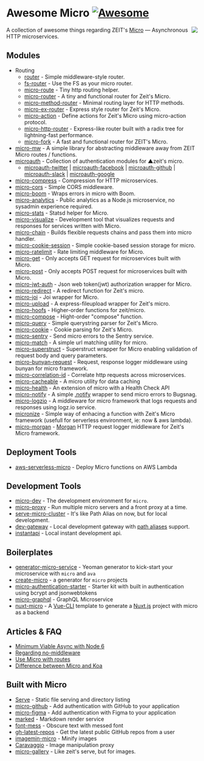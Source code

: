 # Awesome Micro [![Awesome](https://cdn.rawgit.com/sindresorhus/awesome/d7305f38d29fed78fa85652e3a63e154dd8e8829/media/badge.svg)](https://github.com/sindresorhus/awesome)

<a href="https://github.com/zeit/micro"><img align="right" src="https://camo.githubusercontent.com/67335088cb7b156fb779f6d60635e70780efe714/68747470733a2f2f636c6475702e636f6d2f4a446d6d4858337568462e737667" /></a>

A collection of awesome things regarding ZEIT's [Micro](https://github.com/zeit/micro) — Asynchronous HTTP microservices.

## Modules

- Routing
  - [router](https://github.com/pillarjs/router) - Simple middleware-style router.
  - [fs-router](https://github.com/jesseditson/fs-router) - Use the FS as your micro router.
  - [micro-route](https://github.com/dotcypress/micro-route) - Tiny http routing helper.
  - [micro-router](https://github.com/pedronauck/micro-router) - A tiny and functional router for Zeit's Micro.
  - [micro-method-router](https://github.com/jamo/micro-method-router) - Minimal routing layer for HTTP methods.
  - [micro-ex-router](https://github.com/Masquerade-Circus/micro-ex-router) - Express style router for Zeit's Micro.
  - [micro-action](https://github.com/zhaoyao91/micro-action) - Define actions for Zeit's Micro using micro-action protocol.
  - [micro-http-router](https://github.com/protocol114/micro-http-router) - Express-like router built with a radix tree for lightning-fast performance.
  - [micro-fork](https://github.com/amio/micro-fork) - A fast and functional router for ZEIT's Micro.
- [micro-mw](https://github.com/mhamann/micro-mw) - A simple library for abstracting middleware away from ZEIT Micro routes / functions.
- [microauth](https://github.com/microauth) - Collection of authentication modules for ▲zeit's micro.
  - [microauth-twitter](https://github.com/microauth/microauth-twitter) | [microauth-facebook](https://github.com/microauth/microauth-facebook) | [microauth-github](https://github.com/microauth/microauth-github) | [microauth-slack](https://github.com/microauth/microauth-slack) | [microauth-google](https://github.com/microauth/microauth-google)
- [micro-compress](https://github.com/joakimbeng/micro-compress) - Compression for HTTP microservices.
- [micro-cors](https://github.com/possibilities/micro-cors) - Simple CORS middleware.
- [micro-boom](https://github.com/onbjerg/micro-boom) - Wraps errors in micro with Boom.
- [micro-analytics](https://github.com/mxstbr/micro-analytics) - Public analytics as a Node.js microservice, no sysadmin experience required.
- [micro-stats](https://github.com/dotcypress/micro-stats) - Statsd helper for Micro.
- [micro-visualize](https://github.com/onbjerg/micro-visualize) - Development tool that visualizes requests and responses for services written with Micro.
- [micro-chain](https://github.com/dimapaloskin/micro-chain) - Builds flexible requests chains and pass them into micro handler.
- [micro-cookie-session](https://github.com/billymoon/micro-cookie-session) - Simple cookie-based session storage for micro.
- [micro-ratelimit](https://github.com/dotcypress/micro-ratelimit) - Rate limiting middleware for Micro.
- [micro-get](https://github.com/romuloalves/micro-get) - Only accepts GET request for microservices built with Micro.
- [micro-post](https://github.com/romuloalves/micro-post) - Only accepts POST request for microservices built with Micro.
- [micro-jwt-auth](https://github.com/kandros/micro-jwt-auth) - Json web token(jwt) authorization wrapper for Micro.
- [micro-redirect](https://github.com/timReynolds/micro-redirect) - A redirect function for Zeit's micro.
- [micro-joi](https://github.com/stearm/micro-joi) - Joi wrapper for Micro.
- [micro-upload](https://github.com/julianduque/micro-upload) - A express-fileupload wrapper for Zeit's micro.
- [micro-hoofs](https://github.com/KaleoSoftware/micro-hoofs) - Higher-order functions for zeit/micro.
- [micro-compose](https://github.com/microauth/micro-compose) - Hight-order "compose" function.
- [micro-query](https://github.com/nerdify/micro-query) - Simple querystring parser for Zeit's Micro.
- [micro-cookie](https://github.com/zakjholt/micro-cookie) - Cookie parsing for Zeit's Micro.
- [micro-sentry](https://github.com/tanmulabs/micro-sentry) - Send micro errors to the Sentry service.
- [micro-match](https://github.com/nblackburn/micro-match) -  A simple url matching utility for micro.
- [micro-superstruct](https://github.com/brandon93s/micro-superstruct) - Superstruct wrapper for Micro enabling validation of request body and query parameters.
- [micro-bunyan-request](https://github.com/maximeshr/micro-bunyan-request) - Request, response logger middleware using bunyan for micro framework.
- [micro-correlation-id](https://github.com/tafarij/micro-correlation-id) - Correlate http requests across microservices.
- [micro-cacheable](https://github.com/fmiras/micro-cacheable) - A micro utility for data caching
- [micro-health](https://github.com/fmiras/micro-health) - An extension of micro with a Health Check API
- [micro-notify](https://github.com/pauldariye/micro-notify) - A simple [.notify](https://github.com/bugsnag/bugsnag-js) wrapper to send micro errors to Bugsnag.
- [micro-logzio](https://github.com/littledumb/micro-logzio) - A middleware for micro framework that logs requests and responses using logz.io service.
- [micronize](https://github.com/nickcis/micronize) - Simple way of enhacing a function with Zeit's Micro framework (usefull for serverless environment, ie: now & aws lambda).
- [micro-morgan](https://github.com/nickcis/micro-morgan) - [Morgan](https://github.com/expressjs/morgan) HTTP request logger middleware for Zeit's Micro framework.

## Deployment Tools
- [aws-serverless-micro](https://github.com/nathancahill/aws-serverless-micro) - Deploy Micro functions on AWS Lambda

## Development Tools

- [micro-dev](https://github.com/zeit/micro-dev) - The development environment for `micro`.
- [micro-proxy](https://github.com/zeit/micro-proxy) - Run multiple micro servers and a front proxy at a time.
- [serve-micro-cluster](https://github.com/tylersnyder/serve-micro-cluster) - It's like Path Alias on now, but for local development.
- [dev-gateway](https://github.com/dimapaloskin/dev-gateway) - Local development gateway with [path aliases](https://zeit.co/docs/features/path-aliases) support.
- [instantapi](https://github.com/martinstarman/instantapi) - Local instant development api.

## Boilerplates

- [generator-micro-service](https://github.com/vadimdemedes/generator-micro-service) - Yeoman generator to kick-start your microservice with `micro` and `ava`
- [create-micro](https://github.com/romuloalves/create-micro) - a generator for `micro` projects
- [micro-authentication-starter](https://github.com/littleStudent/micro-authentication-starter) - Starter kit with built in authentication using bcrypt and jsonwebtokens
- [micro-graphql](https://github.com/hyperfuse/micro-graphql) - GraphQL Microservice
- [nuxt-micro](https://github.com/nuxt-community/micro-template) - A [Vue-CLI](https://github.com/vuejs/vue-cli) template to generate a [Nuxt.js](https://github.com/nuxt/nuxt.js) project with micro as a backend

## Articles & FAQ

- [Minimum Viable Async with Node 6](https://gist.github.com/rauchg/8199de60db48026a6670620a1c33b700)
- [Regarding no-middleware](https://github.com/zeit/micro/issues/8)
- [Use Micro with routes](https://github.com/zeit/micro/issues/16#issuecomment-193518395)
- [Difference between Micro and Koa](https://github.com/zeit/micro/issues/309#issuecomment-332503863)

## Built with Micro

- [Serve](https://github.com/zeit/serve) - Static file serving and directory listing
- [micro-github](https://github.com/mxstbr/micro-github) - Add authentication with GitHub to your application
- [micro-figma](https://github.com/jongold/micro-figma) - Add authentication with Figma to your application
- [marked](https://github.com/amio/marked) - Markdown render service
- [font-mess](https://github.com/amio/font-mess) - Obscure text with messed font
- [gh-latest-repos](https://github.com/sindresorhus/gh-latest-repos) - Get the latest public GitHub repos from a user
- [imagemin-micro](https://github.com/imagemin/imagemin-micro) - Minify images
- [Caravaggio](https://gitlab.com/ramiel/caravaggio) - Image manipulation proxy
- [micro-gallery](https://github.com/andreasmcdermott/micro-gallery) - Like zeit's serve, but for images.


